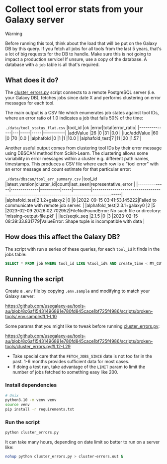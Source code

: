 # Collect tool error stats from your Galaxy server


> [!WARNING]
> Before running this tool, think about the load that will be put on the Galaxy DB by this query.
> If you fetch all jobs for all tools from the last 5 years, that's a lot of big requests for the DB to handle.
> Make sure this is not going to impact a production service! If unsure, use a copy of the database.
> A database with a `job` table is all that's required.

## What does it do?

The [cluster_errors.py](https://github.com/usegalaxy-au/tools-au/blob/master/scripts/broken-tools/cluster_errors.py)
script connects to a remote PostgreSQL server (i.e. your Galaxy DB), fetches jobs since date X and performs
clustering on error messages for each tool. 

The main output is a CSV file which enumerates job states against tool IDs,
where an error ratio of 1.0 indicates a job that fails 50% of the time:

`./data/tool_status_flat.csv`
|tool_id       |ok |error|total|error_ratio|
|--------------|---|-----|-----|-----------|
|addValue      |26 |0    |31   |0.0        |
|iuc/addValue  |60 |0    |70   |0.0        |
|alphafold     |0  |1    |1    |10.0       |
|alphafold_test|7  |11   |20   |1.57       |

Another useful output comes from clustering tool IDs by their error message using DBSCAN method from Scikit-Learn.
The clustering allows some variability in error messages within a cluster e.g. different path names, timestamps. 
This produces a CSV file where each row is a "tool error" with an error message and count estimate for that particular error:

`./data/dbscan/tool_err_summary.csv`
|tool_id       |latest_version|cluster_id|count|last_seen|representative_error                                                                        |
|--------------|--------------|----------|-----|---------|--------------------------------------------------------------------------------------------|
|alphafold_test|2.1.2+galaxy2 |0         |8    |2022-09-15 03:41:53.145222|Failed to communicate with remote job server.                              |
|alphafold_test|2.3.1+galaxy0 |2         |5    |2023-02-09 20:26:02.702952|FileNotFoundError: No such file or directory: 'missing-output-file.pkl'    |
|iuc/seqtk_seq |2.1.5         |0         |3    |2023-02-15 08:39:33.831779|ValueError: Shape tuple is incompatible with data                          |

## How does this affect the Galaxy DB?

The script with run a series of these queries, for each `tool_id` it finds in the jobs table:

```sql
SELECT * FROM job WHERE tool_id LIKE %tool_id% AND create_time < MY_CUTOFF_DATE;
```

## Running the script

Create a `.env` file by copying `.env.sample` and modifying to match your Galaxy server:

https://github.com/usegalaxy-au/tools-au/blob/8c6af15431496891e780fd845cace1bf725f4986/scripts/broken-tools/.env.sample#L1-L10

Some params that you might like to tweak before running 
[cluster_errors.py](https://github.com/usegalaxy-au/tools-au/blob/master/scripts/broken-tools/cluster_errors.py):

https://github.com/usegalaxy-au/tools-au/blob/8c6af15431496891e780fd845cace1bf725f4986/scripts/broken-tools/cluster_errors.py#L12-L29

- Take special care that the `FETCH_JOBS_SINCE` date is not too far in the past. 1-6 months provides sufficient data for most cases.
- If doing a test run, take advantage of the `LIMIT` param to limit the number of jobs fetched to something easy like 200.

### Install dependencies

```sh
# Unix
python3.10 -m venv venv
source venv
pip install -r requirements.txt
```

### Run the script

```sh
python cluster_errors.py
```

It can take many hours, depending on date limit so better to run on a server like:

```sh
nohup python cluster_errors.py > cluster-errors.out &
```
